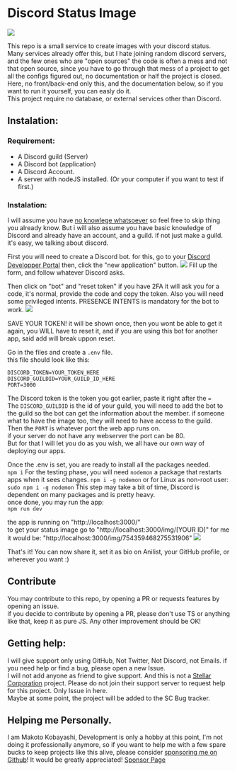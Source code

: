 # Discord Status Image  
![](https://discord-status.asthriona.com/img/754359468275531906)

This repo is a small service to create images with your discord status.  
Many services already offer this, but I hate joining random discord servers, and the few ones who are "open sources" the code is often a mess
and not that open source, since you have to go through that mess of a project to get all the configs figured out, no documentation or half the project is closed. 
Here, no front/back-end only this, and the documentation below, so if you want to run it yourself, you can easly do it.   
This project require no database, or external services other than Discord.  
  
## Instalation:
### Requirement: 
  - A Discord guild (Server)
  - A Discord bot (application)
  - A Discord Account.
  - A server with nodeJS installed. (Or your computer if you want to test if first.)

### Instalation: 
I will assume you have [no knowlege whatsoever](https://www.youtube.com/watch?v=fFcyqHzyhoQ) so feel free to skip thing you already know. But i will also assume you have 
basic knowledge of Discord and already have an account, and a guild. if not just make a guild. it's easy, we talking about discord. 

First you will need to create a Discord bot. for this, go to your [Discord Developper Portal](https://discord.com/developers/applications) then, click the "new application" button.
![](https://cdn.asthriona.com/i/2024/01/firefox_240131_0738AM28130.png)
Fill up the form, and follow whatever Discord asks.  
  
Then click on "bot" and "reset token" if you have 2FA it will ask you for a code, it's normal, provide the code and copy the token. 
Also you will need some privileged intents. 
PRESENCE INTENTS is mandatory for the bot to work.
![](https://cdn.asthriona.com/i/2024/01/firefox_240131_0745AM55280.png)  

SAVE YOUR TOKEN! it will be shown once, then you wont be able to get it again, you WILL have to reset it, and if you are using this bot for another app, said add will break uppon reset.  
  
Go in the files and create a `.env` file.  
this file should look like this: 
```
DISCORD_TOKEN=YOUR_TOKEN_HERE
DISCORD_GUILDID=YOUR_GUILD_ID_HERE
PORT=3000
```
The Discord token is the token you got earlier, paste it right after the `=`  
The `DISCORD_GUILDID` is the id of your guild, you will need to add the bot to the guild so the bot can get the information about the member.
if someone what to have the image too, they will need to have access to the guild.  
Then the `PORT` is whatever port the web app runs on.  
if your server do not have any webserver the port can be 80.  
But for that I will let you do as you wish, we all have our own way of deploying our apps. 

Once the .env is set, you are ready to install all the packages needed.  
`npm i`
For the testing phase, you will need `nodemon` a package that restarts apps when it sees changes.
`npm i -g nodemon`
or for Linux as non-root user: 
`sudo npm i -g nodemon`
This step may take a bit of time, Discord is dependent on many packages and is pretty heavy.  
once done, you may run the app:  
`npm run dev`

the app is running on "http://localhost:3000/"  
to get your status image go to "http://localhost:3000/img/[YOUR ID]"
for me it would be: "http://localhost:3000/img/754359468275531906" 
![](https://cdn.asthriona.com/i/2024/01/WindowsTerminal_240131_0752AM26864.png)

That's it! You can now share it, set it as bio on Anilist, your GitHub profile, or wherever you want :)

## Contribute
You may contribute to this repo, by opening a PR or requests features by opening an issue.  
if you decide to contribute by opening a PR, please don't use TS or anything like that, keep it as pure JS.
Any other improvement should be OK!  

## Getting help:
I will give support only using GitHub, Not Twitter, Not Discord, not Emails. 
if you need help or find a bug, please open a new Issue.  
I will not add anyone as friend to give support. And this is not a [Stellar Corporation](https://github.com/Yukiko-Dev-Team) project. 
Please do not join their support server to request help for this project. Only Issue in here.  
Maybe at some point, the project will be added to the SC Bug tracker.  
  
## Helping me Personally. 
I am Makoto Kobayashi, Development is only a hobby at this point, I'm not doing it professionally anymore, so if you want to help me with a few spare bucks to keep projects like this alive, 
please consider [sponsoring me on Github](https://github.com/sponsors/Asthriona)!
It would be greatly appreciated!
[Sponsor Page](https://github.com/sponsors/Asthriona)
